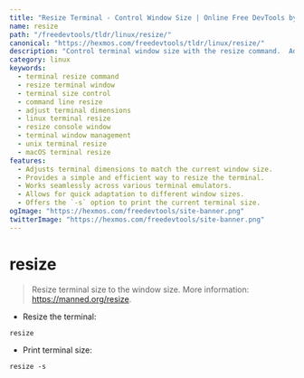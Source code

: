 ```yaml
---
title: "Resize Terminal - Control Window Size | Online Free DevTools by Hexmos"
name: resize
path: "/freedevtools/tldr/linux/resize/"
canonical: "https://hexmos.com/freedevtools/tldr/linux/resize/"
description: "Control terminal window size with the resize command.  Adjust terminal dimensions and view output efficiently. Free online tool, no registration required."
category: linux
keywords:
  - terminal resize command
  - resize terminal window
  - terminal size control
  - command line resize
  - adjust terminal dimensions
  - linux terminal resize
  - resize console window
  - terminal window management
  - unix terminal resize
  - macOS terminal resize
features:
  - Adjusts terminal dimensions to match the current window size.
  - Provides a simple and efficient way to resize the terminal.
  - Works seamlessly across various terminal emulators.
  - Allows for quick adaptation to different window sizes.
  - Offers the `-s` option to print the current terminal size.
ogImage: "https://hexmos.com/freedevtools/site-banner.png"
twitterImage: "https://hexmos.com/freedevtools/site-banner.png"
---
```


# resize

> Resize terminal size to the window size.
> More information: <https://manned.org/resize>.

- Resize the terminal:

`resize`

- Print terminal size:

`resize -s`
